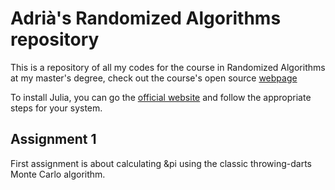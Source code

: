 # Adrià's Randomized Algorithms repository

This is a repository of all my codes for the course in Randomized Algorithms at my master's degree, check out the course's open source [webpage](https://www.cs.upc.edu/~conrado/docencia/ra-miri.html)

To install Julia, you can go the [official website](https://julialang.org/downloads/) and follow the appropriate steps for your system.

## Assignment 1 
First assignment is about calculating &pi using the classic throwing-darts Monte Carlo algorithm.
